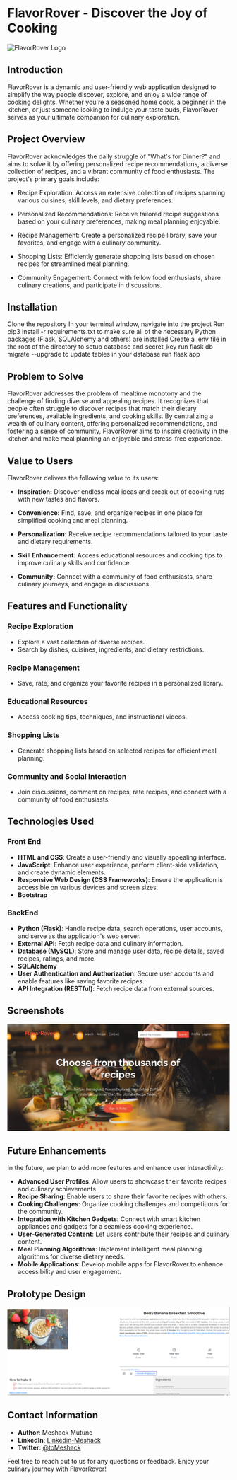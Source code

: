 # FlavorRover - Discover the Joy of Cooking

![FlavorRover Logo](path/to/your/logo.png)

## Introduction

FlavorRover is a dynamic and user-friendly web application designed to simplify the way people discover, explore, and enjoy a wide range of cooking delights. Whether you're a seasoned home cook, a beginner in the kitchen, or just someone looking to indulge your taste buds, FlavorRover serves as your ultimate companion for culinary exploration.

## Project Overview

FlavorRover acknowledges the daily struggle of "What's for Dinner?" and aims to solve it by offering personalized recipe recommendations, a diverse collection of recipes, and a vibrant community of food enthusiasts. The project's primary goals include:

- Recipe Exploration: Access an extensive collection of recipes spanning various cuisines, skill levels, and dietary preferences.

- Personalized Recommendations: Receive tailored recipe suggestions based on your culinary preferences, making meal planning enjoyable.

- Recipe Management: Create a personalized recipe library, save your favorites, and engage with a culinary community.

- Shopping Lists: Efficiently generate shopping lists based on chosen recipes for streamlined meal planning.

- Community Engagement: Connect with fellow food enthusiasts, share culinary creations, and participate in discussions.

## Installation

Clone the repository In your terminal window, navigate into the project Run pip3 install -r requirements.txt to make sure all of the necessary Python packages (Flask, SQLAlchemy and others) are installed Create a .env file in the root of the directory to setup database and secret_key run flask db migrate --upgrade to update tables in your database run flask app

## Problem to Solve

FlavorRover addresses the problem of mealtime monotony and the challenge of finding diverse and appealing recipes. It recognizes that people often struggle to discover recipes that match their dietary preferences, available ingredients, and cooking skills. By centralizing a wealth of culinary content, offering personalized recommendations, and fostering a sense of community, FlavorRover aims to inspire creativity in the kitchen and make meal planning an enjoyable and stress-free experience.

## Value to Users

FlavorRover delivers the following value to its users:

- **Inspiration:** Discover endless meal ideas and break out of cooking ruts with new tastes and flavors.

- **Convenience:** Find, save, and organize recipes in one place for simplified cooking and meal planning.

- **Personalization:** Receive recipe recommendations tailored to your taste and dietary requirements.

- **Skill Enhancement:** Access educational resources and cooking tips to improve culinary skills and confidence.

- **Community:** Connect with a community of food enthusiasts, share culinary journeys, and engage in discussions.

## Features and Functionality

### Recipe Exploration

- Explore a vast collection of diverse recipes.
- Search by dishes, cuisines, ingredients, and dietary restrictions.

### Recipe Management

- Save, rate, and organize your favorite recipes in a personalized library.

### Educational Resources

- Access cooking tips, techniques, and instructional videos.

### Shopping Lists

- Generate shopping lists based on selected recipes for efficient meal planning.

### Community and Social Interaction

- Join discussions, comment on recipes, rate recipes, and connect with a community of food enthusiasts.

## Technologies Used

### Front End

- **HTML and CSS**: Create a user-friendly and visually appealing interface.
- **JavaScript**: Enhance user experience, perform client-side validation, and create dynamic elements.
- **Responsive Web Design (CSS Frameworks)**: Ensure the application is accessible on various devices and screen sizes.
- **Bootstrap**

### BackEnd

- **Python (Flask)**: Handle recipe data, search operations, user accounts, and serve as the application's web server.
- **External API**: Fetch recipe data and culinary information.
- **Database (MySQL)**: Store and manage user data, recipe details, saved recipes, ratings, and more.
- **SQLAlchemy**
- **User Authentication and Authorization**: Secure user accounts and enable features like saving favorite recipes.
- **API Integration (RESTful)**: Fetch recipe data from external sources.

## Screenshots

<img src="./static/images/Screenshot from 2023-10-26 14-19-42.png">

## Future Enhancements

In the future, we plan to add more features and enhance user interactivity:

- **Advanced User Profiles**: Allow users to showcase their favorite recipes and culinary achievements.
- **Recipe Sharing**: Enable users to share their favorite recipes with others.
- **Cooking Challenges**: Organize cooking challenges and competitions for the community.
- **Integration with Kitchen Gadgets**: Connect with smart kitchen appliances and gadgets for a seamless cooking experience.
- **User-Generated Content**: Let users contribute their recipes and culinary content.
- **Meal Planning Algorithms**: Implement intelligent meal planning algorithms for diverse dietary needs.
- **Mobile Applications**: Develop mobile apps for FlavorRover to enhance accessibility and user engagement.

## Prototype Design

<img src="./static/images/Screenshot from 2023-10-26 14-58-52.png">

## Contact Information

- **Author**: Meshack Mutune
- **LinkedIn**: [Linkedin-Meshack](https://www.linkedin.com/in/meshack-mutune/)
- **Twitter**: [@toMeshack](https://twitter.com/toMeshack)

Feel free to reach out to us for any questions or feedback. Enjoy your culinary journey with FlavorRover!
